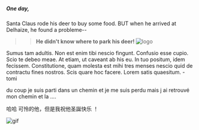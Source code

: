 ##### One day, 
Santa Claus rode his deer to buy some food. BUT when he arrived at Delhaize, he found a probleme--
>>**He didn't know where to park his deer!** 
>> ![logo](https://i.pinimg.com/originals/04/d9/3d/04d93d7295aa44cd227ac3fe1081909d.gif "logo")


Sumus tam adultis. Non est enim tibi nescio fingunt. Confusio esse cupio. Scio te debeo meae. At etiam, ut caveant ab his eu. In tuo positum, idem fecissem. Constitutione, quam molesta est mihi tres menses nescio quid de contractu fines nostros. Scis quare hoc facere. Lorem satis quaesitum. 
-tomi

du coup je suis parti dans un chemin et je me suis perdu mais j ai retrouvé mon chemin et la ....

哈哈 可怜的他，但是我祝他圣誕快乐 ！

![gif](https://media.giphy.com/media/1TSUKOv4k56aIryKAP/giphy.gif)